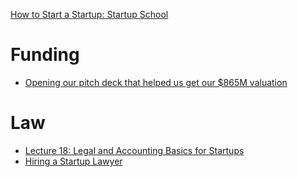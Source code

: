 [How to Start a Startup: Startup School](startupclass.samaltman.com)

# Funding
* [Opening our pitch deck that helped us get our $865M valuation](https://mixpanel.com/blog/2014/12/18/open-sourcing-our-pitch-deck-that-helped-us-get-our-865m-valuation)


# Law
* [Lecture 18: Legal and Accounting Basics for Startups](http://startupclass.samaltman.com/courses/lec18/)
* [Hiring a Startup Lawyer](adlervermillion.com/tech-law-link-list-hiring-lawyers/)
